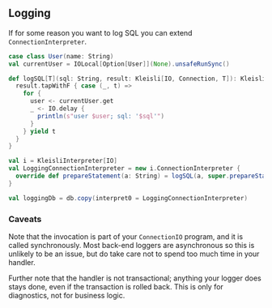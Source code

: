 ## Logging

If for some reason you want to log SQL you can extend `ConnectionInterpreter`.

```scala
case class User(name: String)
val currentUser = IOLocal[Option[User]](None).unsafeRunSync()

def logSQL[T](sql: String, result: Kleisli[IO, Connection, T]): Kleisli[IO, Connection, T] = {
  result.tapWithF { case (_, t) =>
    for {
      user <- currentUser.get
      _ <- IO.delay {
        println(s"user $user; sql: '$sql'")
      }
    } yield t
  }
}

val i = KleisliInterpreter[IO]
val LoggingConnectionInterpreter = new i.ConnectionInterpreter {
  override def prepareStatement(a: String) = logSQL(a, super.prepareStatement(a))
}

val loggingDb = db.copy(interpret0 = LoggingConnectionInterpreter)
```

### Caveats

Note that the invocation is part of your `ConnectionIO` program, and it is called synchronously. Most back-end loggers are asynchronous so this is unlikely to be an issue, but do take care not to spend too much time in your handler.

Further note that the handler is not transactional; anything your logger does stays done, even if the transaction is rolled back. This is only for diagnostics, not for business logic.
